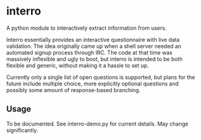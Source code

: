 interro
=======
A python module to interactively extract information from users.

Interro essentially provides an interactive questionnaire with live data
validation. The idea originally came up when a shell server needed an
automated signup process through IRC. The code at that time was massively
inflexible and ugly to boot, but interro is intended to be both flexible and
generic, without making it a hassle to set up.

Currently only a single list of open questions is supported, but plans for the
future include multiple choice, more explicitly optional questions and
possibly some amount of response-based branching.

Usage
-----
To be documented.  See interro-demo.py for current details.  May change significantly.

